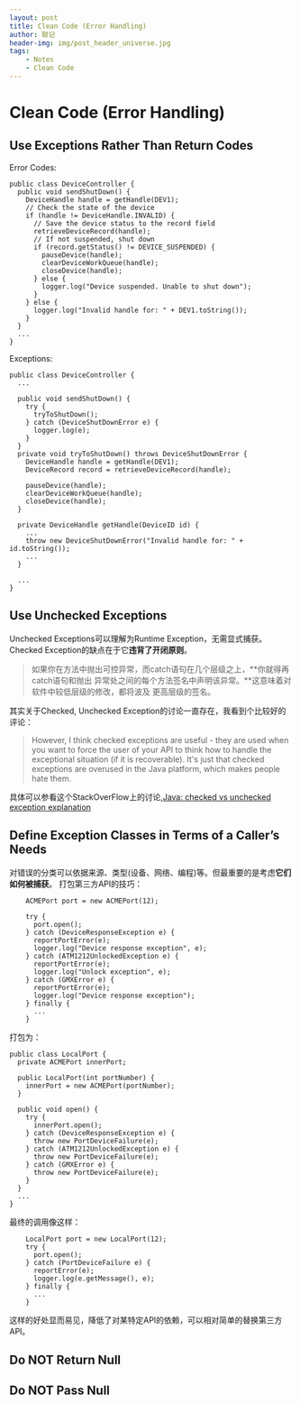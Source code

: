 ```yaml
---
layout: post
title: Clean Code (Error Handling)
author: 聪记
header-img: img/post_header_universe.jpg
tags: 
    - Notes
    - Clean Code
---
```


# Clean Code (Error Handling)

## Use Exceptions Rather Than Return Codes
Error Codes:

```
public class DeviceController {
  public void sendShutDown() {
    DeviceHandle handle = getHandle(DEV1);
    // Check the state of the device
    if (handle != DeviceHandle.INVALID) {
      // Save the device status to the record field
      retrieveDeviceRecord(handle);
      // If not suspended, shut down
      if (record.getStatus() != DEVICE_SUSPENDED) {
        pauseDevice(handle);
        clearDeviceWorkQueue(handle);
        closeDevice(handle);
      } else {
        logger.log("Device suspended. Unable to shut down");
      }
    } else {
      logger.log("Invalid handle for: " + DEV1.toString());
    }
  }
  ...
}
```

Exceptions:

```
public class DeviceController {
  ...

  public void sendShutDown() {
    try {
      tryToShutDown();
    } catch (DeviceShutDownError e) {
      logger.log(e);
    }
  }
  private void tryToShutDown() throws DeviceShutDownError {
    DeviceHandle handle = getHandle(DEV1);
    DeviceRecord record = retrieveDeviceRecord(handle);

    pauseDevice(handle);
    clearDeviceWorkQueue(handle);
    closeDevice(handle);
  }

  private DeviceHandle getHandle(DeviceID id) {
    ...
    throw new DeviceShutDownError("Invalid handle for: " + id.toString());
    ...
  }

  ...
}
```

## Use Unchecked Exceptions
Unchecked Exceptions可以理解为Runtime Exception，无需显式捕获。  
Checked Exception的缺点在于它**违背了开闭原则**。

> 如果你在方法中抛出可控异常，而catch语句在几个层级之上，**你就得再catch语句和抛出
> 异常处之间的每个方法签名中声明该异常。**这意味着对软件中较低层级的修改，都将波及
> 更高层级的签名。

其实关于Checked, Unchecked Exception的讨论一直存在，我看到个比较好的评论：

> However, I think checked exceptions are useful - they are used when you want to force the user of your API to think how to 
> handle the exceptional situation (if it is recoverable). It's just that checked exceptions are overused in the Java platform,
> which makes people hate them.

具体可以参看这个StackOverFlow上的讨论,[Java: checked vs unchecked exception explanation](http://stackoverflow.com/questions/6115896/java-checked-vs-unchecked-exception-explanation)

## Define Exception Classes in Terms of a Caller’s Needs

对错误的分类可以依据来源、类型(设备、网络、编程)等。但最重要的是考虑**它们如何被捕获**。
打包第三方API的技巧：

```
    ACMEPort port = new ACMEPort(12);

    try {
      port.open();
    } catch (DeviceResponseException e) {
      reportPortError(e);
      logger.log("Device response exception", e);
    } catch (ATM1212UnlockedException e) {
      reportPortError(e);
      logger.log("Unlock exception", e);
    } catch (GMXError e) {
      reportPortError(e);
      logger.log("Device response exception");
    } finally {
      ...
    }
```
打包为：

```
public class LocalPort {
  private ACMEPort innerPort;

  public LocalPort(int portNumber) {
    innerPort = new ACMEPort(portNumber);
  }

  public void open() {
    try {
      innerPort.open();
    } catch (DeviceResponseException e) {
      throw new PortDeviceFailure(e);
    } catch (ATM1212UnlockedException e) {
      throw new PortDeviceFailure(e);
    } catch (GMXError e) {
      throw new PortDeviceFailure(e);
    }
  }
  ...
}
```

最终的调用像这样：

```
    LocalPort port = new LocalPort(12);
    try {
      port.open();
    } catch (PortDeviceFailure e) {
      reportError(e);
      logger.log(e.getMessage(), e);
    } finally {
      ...
    }
```
这样的好处显而易见，降低了对某特定API的依赖，可以相对简单的替换第三方API。

## Do NOT Return Null

## Do NOT Pass Null
